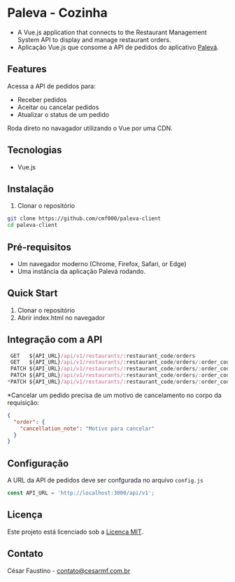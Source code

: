 # Paleva - Cozinha

- A Vue.js application that connects to the Restaurant Management System API to display and manage restaurant orders.
- Aplicação Vue.js que consome a API de pedidos do aplicativo [Palevá](https://github.com/cmf000/paleva).

## Features

Acessa a API de pedidos para:
- Receber pedidos
- Aceitar ou cancelar pedidos
- Atualizar o status de um pedido

Roda direto no navagador utilizando o Vue por uma CDN.

## Tecnologias
- Vue.js


## Instalação

1. Clonar o repositório
```bash
git clone https://github.com/cmf000/paleva-client
cd paleva-client
```

## Pré-requisitos

- Um navegador moderno (Chrome, Firefox, Safari, or Edge)
- Uma instância da aplicação Palevá rodando.

## Quick Start

1. Clonar o repositório
2. Abrir index.html no navegador

## Integração com a API

```javascript
 GET   ${API_URL}/api/v1/restaurants/:restaurant_code/orders                            # Listar pedidos
 GET   ${API_URL}/api/v1/restaurants/:restaurant_code/orders/:order_code                # Ver detalhes de um pedido
 PATCH ${API_URL}/api/v1/restaurants/:restaurant_code/orders/:order_code/preparing      # Aceitar um pedido
 PATCH ${API_URL}/api/v1/restaurants/:restaurant_code/orders/:order_code/ready          # Informar que um pedido está pronto
*PATCH ${API_URL}/api/v1/restaurants/:restaurant_code/orders/:order_code/cancelled      # Cancelar um pedido
```

*Cancelar um pedido precisa de um motivo de cancelamento no corpo da requisição:

```json
{
  "order": {
    "cancellation_note": "Motivo para cancelar"
  }
}
```

## Configuração

A URL da API de pedidos deve ser confgurada no arquivo `config.js`

```javascript
const API_URL = 'http://localhost:3000/api/v1';
```

## Licença

Este projeto está licenciado sob a [Licença MIT](https://mit-license.org/).

## Contato

César Faustino - contato@cesarmf.com.br